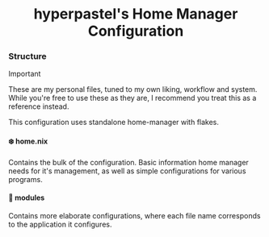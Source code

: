 <div align="center">
  
# hyperpastel's Home Manager Configuration

</div>

### Structure 

> [!IMPORTANT] 
> These are my personal files, tuned to my own liking, workflow and system.
> While you're free to use these as they are, I recommend you treat this as a reference instead.

This configuration uses standalone home-manager with flakes.

#### ❄️ home.nix

Contains the bulk of the configuration. 
Basic information home manager needs for it's management,
as well as simple configurations for various programs.


#### 📁 modules

Contains more elaborate configurations, where each file name corresponds to the application it configures.
